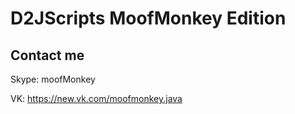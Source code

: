 # D2JScripts MoofMonkey Edition
## Contact me
Skype: moofMonkey

VK: https://new.vk.com/moofmonkey.java

